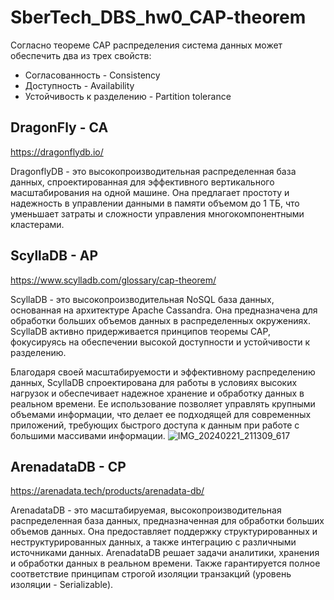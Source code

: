 # SberTech_DBS_hw0_CAP-theorem
Согласно теореме CAP распределения система данных может обеспечить два из трех свойств:
* Согласованность - Consistency
* Доступность - Availability
* Устойчивость к разделению - Partition tolerance

## DragonFly - CA
https://dragonflydb.io/

DragonflyDB - это высокопроизводительная распределенная база данных, спроектированная для эффективного вертикального масштабирования на одной машине. Она предлагает простоту и надежность в управлении данными в памяти объемом до 1 ТБ, что уменьшает затраты и сложности управления многокомпонентными кластерами.


## ScyllaDB - AP
https://www.scylladb.com/glossary/cap-theorem/

ScyllaDB - это высокопроизводительная NoSQL база данных, основанная на архитектуре Apache Cassandra. Она предназначена для обработки больших объемов данных в распределенных окружениях. ScyllaDB активно придерживается принципов теоремы CAP, фокусируясь на обеспечении высокой доступности и устойчивости к разделению.

Благодаря своей масштабируемости и эффективному распределению данных, ScyllaDB спроектирована для работы в условиях высоких нагрузок и обеспечивает надежное хранение и обработку данных в реальном времени. Ее использование позволяет управлять крупными объемами информации, что делает ее подходящей для современных приложений, требующих быстрого доступа к данным при работе с большими массивами информации.
![IMG_20240221_211309_617](https://github.com/Osetinskiy-pokemon/SberTech_DBS_hw0_CAP-theorem/assets/71440118/bb33deab-b840-488c-bff8-2b2b7739effc)



## ArenadataDB - CP
https://arenadata.tech/products/arenadata-db/

ArenadataDB - это масштабируемая, высокопроизводительная распределенная база данных, предназначенная для обработки больших объемов данных. Она предоставляет поддержку структурированных и неструктурированных данных, а также интеграцию с различными источниками данных. ArenadataDB решает задачи аналитики, хранения и обработки данных в реальном времени. Также гарантируется полное соответствие принципам строгой изоляции транзакций (уровень изоляции - Serializable).
